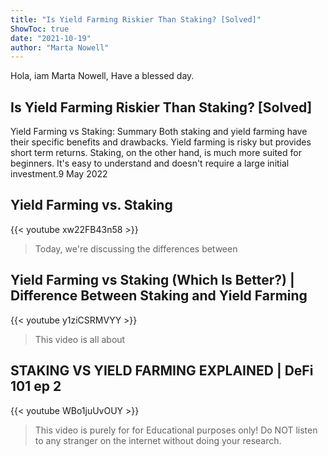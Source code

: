 ```yaml
---
title: "Is Yield Farming Riskier Than Staking? [Solved]"
ShowToc: true 
date: "2021-10-19"
author: "Marta Nowell" 
---
```


Hola, iam Marta Nowell, Have a blessed day.
## Is Yield Farming Riskier Than Staking? [Solved]
Yield Farming vs Staking: Summary Both staking and yield farming have their specific benefits and drawbacks. Yield farming is risky but provides short term returns. Staking, on the other hand, is much more suited for beginners. It's easy to understand and doesn't require a large initial investment.9 May 2022

## Yield Farming vs. Staking
{{< youtube xw22FB43n58 >}}
>Today, we're discussing the differences between 

## Yield Farming vs Staking (Which Is Better?) | Difference Between Staking and Yield Farming
{{< youtube y1ziCSRMVYY >}}
>This video is all about 

## STAKING VS YIELD FARMING EXPLAINED | DeFi 101 ep 2
{{< youtube WBo1juUvOUY >}}
>This video is purely for for Educational purposes only! Do NOT listen to any stranger on the internet without doing your research.

